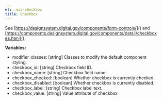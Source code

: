 ```yaml
---
el: .usa-checkbox
title: Checkbox
---
```

See [https://designsystem.digital.gov/components/form-controls/]() and
[https://components.designsystem.digital.gov/components/detail/checkboxes.html]().

__Variables:__
* modifier_classes: [string] Classes to modify the default component styling.
* checkbox_id: [string] Checkbox field ID.
* checkbox_name: [string] Checkbox field name.
* checkbox_checked: [boolean] Whether checkbox is currently checked.
* checkbox_disabled: [boolean] Whether checkbox is currently disabled.
* checkbox_label: [string] Checkbox label text.
* checkbox_value: [string] Value attribute of checkbox.
